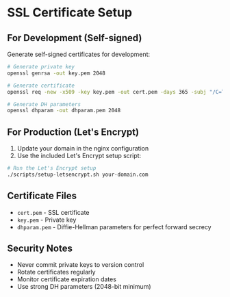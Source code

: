 # SSL Certificate Setup

## For Development (Self-signed)

Generate self-signed certificates for development:

```bash
# Generate private key
openssl genrsa -out key.pem 2048

# Generate certificate
openssl req -new -x509 -key key.pem -out cert.pem -days 365 -subj "/C=TR/ST=Istanbul/L=Istanbul/O=RandevuBu/CN=localhost"

# Generate DH parameters
openssl dhparam -out dhparam.pem 2048
```

## For Production (Let's Encrypt)

1. Update your domain in the nginx configuration
2. Use the included Let's Encrypt setup script:

```bash
# Run the Let's Encrypt setup
./scripts/setup-letsencrypt.sh your-domain.com
```

## Certificate Files

- `cert.pem` - SSL certificate
- `key.pem` - Private key
- `dhparam.pem` - Diffie-Hellman parameters for perfect forward secrecy

## Security Notes

- Never commit private keys to version control
- Rotate certificates regularly
- Monitor certificate expiration dates
- Use strong DH parameters (2048-bit minimum)